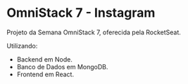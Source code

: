 # OmniStack 7 - Instagram

Projeto da Semana OmniStack 7, oferecida pela RocketSeat.

Utilizando:
- Backend em Node. 
- Banco de Dados em MongoDB.
- Frontend em React.
